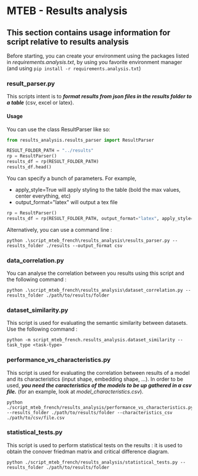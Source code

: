 # MTEB - Results analysis

## This section contains usage information for script relative to results analysis

Before starting, you can create your environment using the packages listed in *requirements.analysis.txt*, by using you favorite environment manager (and using ``pip install -r requirements.analysis.txt``)

### result_parser.py

This scripts intent is to ***format results from json files in the results folder to a table*** (csv, excel or latex).

#### Usage

You can use the class ResultParser like so:

```py
from results_analysis.results_parser import ResultParser

RESULT_FOLDER_PATH = "../results"
rp = ResultParser()
results_df = rp(RESULT_FOLDER_PATH)
results_df.head()
```

You can specify a bunch of parameters. For example,
- apply_style=True will apply styling to the table (bold the max values, center everything, etc)
- output_format="latex" will output a tex file

```py
rp = ResultParser()
results_df = rp(RESULT_FOLDER_PATH, output_format="latex", apply_style=True)
```

Alternatively, you can use a command line :
```
python .\script_mteb_french\results_analysis\results_parser.py --results_folder ./results --output_format csv
```


### data_correlation.py

You can analyse the correlation between you results using this script and the following command : 
```
python .\script_mteb_french\results_analysis\dataset_correlation.py --results_folder ./path/to/results/folder
```

### dataset_similarity.py

This script is used for evaluating the semantic similarity between datasets. Use the following command :
```
python -m script_mteb_french.results_analysis.dataset_similarity --task_type <task-type>

```

### performance_vs_characteristics.py

This script is used for evaluating the correlation between results of a model and its characteristics (input shape, embedding shape, ...). In order to be used, ***you need the caracteristics of the models to be up gathered in a csv file.*** (for an example, look at *model_characteristics.csv*).
```
python ./script_mteb_french/results_analysis/performance_vs_characteristics.py --results_folder ./path/to/results/folder --characteristics_csv ./path/to/csv/file.csv
```

### statistical_tests.py

This script is used to perform statistical tests on the results : it is used to obtain the conover friedman matrix and critical difference diagram.
```
python ./script_mteb_french/results_analysis/statistical_tests.py --results_folder ./path/to/results/folder
```